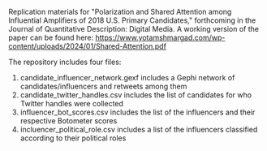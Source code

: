 Replication materials for "Polarization and Shared Attention among Influential Amplifiers of 2018 U.S. Primary Candidates," forthcoming in the Journal of Quantitative Description: Digital Media. A working version of the paper can be found here: https://www.yotamshmargad.com/wp-content/uploads/2024/01/Shared-Attention.pdf

The repository includes four files:

1. candidate_influencer_network.gexf includes a Gephi network of candidates/influencers and retweets among them
2. candidate_twitter_handles.csv includes the list of candidates for who Twitter handles were collected
3. influencer_bot_scores.csv includes the list of the influencers and their respective Botometer scores
4. incluencer_political_role.csv includes a list of the influencers classified according to their political roles
   
